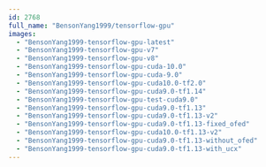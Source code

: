 ```yaml
---
id: 2768
full_name: "BensonYang1999/tensorflow-gpu"
images: 
  - "BensonYang1999-tensorflow-gpu-latest"
  - "BensonYang1999-tensorflow-gpu-v7"
  - "BensonYang1999-tensorflow-gpu-v8"
  - "BensonYang1999-tensorflow-gpu-cuda-10.0"
  - "BensonYang1999-tensorflow-gpu-cuda-9.0"
  - "BensonYang1999-tensorflow-gpu-cuda10.0-tf2.0"
  - "BensonYang1999-tensorflow-gpu-cuda9.0-tf1.14"
  - "BensonYang1999-tensorflow-gpu-test-cuda9.0"
  - "BensonYang1999-tensorflow-gpu-cuda9.0-tf1.13"
  - "BensonYang1999-tensorflow-gpu-cuda9.0-tf1.13-v2"
  - "BensonYang1999-tensorflow-gpu-cuda9.0-tf1.13-fixed_ofed"
  - "BensonYang1999-tensorflow-gpu-cuda10.0-tf1.13-v2"
  - "BensonYang1999-tensorflow-gpu-cuda9.0-tf1.13-without_ofed"
  - "BensonYang1999-tensorflow-gpu-cuda9.0-tf1.13-with_ucx"
---
```

